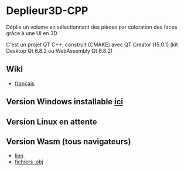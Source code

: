 #  Deplieur3D-CPP
Déplie un volume en sélectionnant des pièces par coloration des faces grâce à une UI en 3D

C'est un projet QT C++, construit (CMAKE) avec QT Creator (15.0.1)
(kit Desktop Qt 6.8.2 ou WebAssembly Qt 6.8.2)

## Wiki
- [français](https://github.com/gilboonet/Deplieur3D-CPP/wiki)

## Version Windows installable [ici](https://github.com/gilboonet/Deplieur3D-CPP/releases/tag/v0.2-windows)
## Version Linux en attente
## Version Wasm (tous navigateurs)
- [lien](https://gilboonet.github.io/deplieur2/Deplieur.html)
- [fichiers .obj](https://github.com/gilboonet/gilboonet.github.io/tree/master/modeles)

